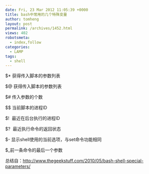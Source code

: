 ```yaml
---
date: Fri, 23 Mar 2012 11:05:39 +0000
title: bash中常用的几个特殊变量
author: tomheng
layout: post
permalink: /archives/1452.html
views: 402
robotsmeta:
  - index,follow
categories:
  - LAMP
tags:
  - shell
---
```

$* 获得传入脚本的参数列表

$@ 获得传入脚本的参数列表

$# 传入参数的个数

$$ 当前脚本的进程ID

$!  最近在后台执行的进程ID

$?  最近执行命令的返回状态

$- 显示shell使用的当前选项，与set命令功能相同

$_前一条命令的最后一个参数

总结自：<http://www.thegeekstuff.com/2010/05/bash-shell-special-parameters/>
